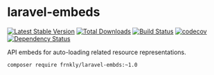 # laravel-embeds

[![Latest Stable Version](https://poser.pugx.org/frnkly/laravel-embeds/version.png)](https://packagist.org/packages/frnkly/laravel-embeds) [![Total Downloads](https://poser.pugx.org/frnkly/laravel-embeds/d/total.png)](https://packagist.org/packages/frnkly/laravel-embeds) [![Build Status](https://travis-ci.org/frnkly/laravel-embeds.png)](https://travis-ci.org/frnkly/laravel-embeds) [![codecov](https://codecov.io/gh/frnkly/laravel-embeds/branch/master/graph/badge.svg)](https://codecov.io/gh/frnkly/laravel-embeds) [![Dependency Status](https://www.versioneye.com/user/projects/57819e325bb13900493de7e9/badge.svg?style=flat-square)](https://www.versioneye.com/user/projects/57819e325bb13900493de7e9)

API embeds for auto-loading related resource representations.

`composer require frnkly/laravel-embds:~1.0`
